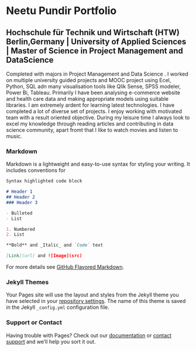 # Neetu Pundir Portfolio
## Hochschule für Technik und Wirtschaft (HTW) Berlin,Germany | University of Applied Sciences | Master of Science in Project Management and DataScience  

Completed with majors in Project Management and Data Science . I worked on multiple university guided projects and MOOC project using Ecel, Python, SQL adn many visualisation tools like Qlik Sense, SPSS modeler, Power Bi, Tableau. Primarily I have been analysing e-commerce website and health care data and making appropriate models using suitable libraries. I am extremely ardent for learning latest technologies. I have completed a lot of diverse set of projects. I enjoy working with motivated team with a result oriented objective.
During my leisure time I always look to excel my knowledge through reading articles and contributing in data science community, apart fromt that I like to watch movies and listen to music.


### Markdown

Markdown is a lightweight and easy-to-use syntax for styling your writing. It includes conventions for

```markdown
Syntax highlighted code block

# Header 1
## Header 2
### Header 3

- Bulleted
- List

1. Numbered
2. List

**Bold** and _Italic_ and `Code` text

[Link](url) and ![Image](src)
```

For more details see [GitHub Flavored Markdown](https://guides.github.com/features/mastering-markdown/).

### Jekyll Themes

Your Pages site will use the layout and styles from the Jekyll theme you have selected in your [repository settings](https://github.com/PundirNeetu/NeetuPundir-Portfolio/settings/pages). The name of this theme is saved in the Jekyll `_config.yml` configuration file.

### Support or Contact

Having trouble with Pages? Check out our [documentation](https://docs.github.com/categories/github-pages-basics/) or [contact support](https://support.github.com/contact) and we’ll help you sort it out.
